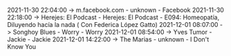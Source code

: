 2021-11-30 22:04:00 -> m.facebook.com - unknown - Facebook
2021-11-30 22:18:00 -> Herejes: El Podcast - Herejes: El Podcast - E094: Homeopatía, Diluyendo hacía la nada ( Con Federica López Gatto)
2021-12-01 08:07:00 -> Songhoy Blues - Worry - Worry
2021-12-01 08:54:00 -> Yves Tumor - Jackie - Jackie
2021-12-01 14:22:00 -> The Marias - unknown - I Don't Know You
